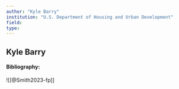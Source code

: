 ```yaml
---
author: "Kyle Barry"
institution: "U.S. Department of Housing and Urban Development"
field:
type:
---
```


## Kyle Barry
#### Bibliography:

![[@Smith2023-fp]]